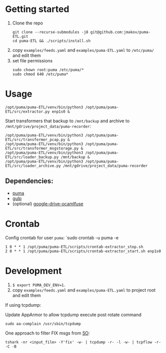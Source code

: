 # Getting started
1. Clone the repo 
    ```shell script
    git clone --recurse-submodules -j8 git@github.com:jmakov/puma-ETL.git
    cd puma-ETL && ./scripts/install.sh
    ```
2. copy `examples/feeds.yaml` and `examples/puma-ETL.yaml` to `/etc/puma/` and edit them
3. set file permissions
    ```shell script
    sudo chown root:puma /etc/puma/*
    sudo chmod 640 /etc/puma*
    ```

# Usage
```shell script
/opt/puma/puma-ETL/venv/bin/python3 /opt/puma/puma-ETL/src/extractor.py enp1s0 &
```

Start transformers that backup to `/mnt/backup` and archive to `/mnt/gdrive/project_data/puma-recorder`:
```shell script
/opt/puma/puma-ETL/venv/bin/python3 /opt/puma/puma-ETL/src/transformer_pcap.py &
/opt/puma/puma-ETL/venv/bin/python3 /opt/puma/puma-ETL/src/transformer_msgstorage.py &
/opt/puma/puma-ETL/venv/bin/python3 /opt/puma/puma-ETL/src/loader_backup.py /mnt/backup &
/opt/puma/puma-ETL/venv/bin/python3 /opt/puma/puma-ETL/src/loader_archive.py /mnt/gdrive/project_data/puma-recorder
```
## Dependencies:
* [puma](https://github.com/jmakov/puma)
* [gulp](https://github.com/jmakov/gulp)
* (optional) [google-drive-ocamlfuse](https://github.com/astrada/google-drive-ocamlfuse/)

# Crontab
Config crontab for user `puma`: `sudo crontab -u puma -e
```shell script
1 0 * * 1 /opt/puma/puma-ETL/scripts/crontab-extractor_stop.sh
2 0 * * 1 /opt/puma/puma-ETL/scripts/crontab-extractor_start.sh enp1s0
```

# Development
1. `$ export PUMA_DEV_ENV=1`.
2. copy `examples/feeds.yaml` and `examples/puma-ETL.yaml` to project root and edit them 

If using tcpdump:

Update AppArmor to allow tcpdump execute post rotate command 
```shell script
sudo aa-complain /usr/sbin/tcpdump
```

One approach to filter FIX msgs from [SO](https://stackoverflow.com/questions/13810156/tshark-export-fix-messages):

`tshark -nr <input_file> -Y'fix' -w- | tcpdump -r- -l -w- | tcpflow -r- -C -B`